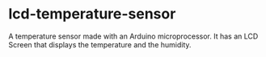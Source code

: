 # lcd-temperature-sensor
A temperature sensor made with an Arduino microprocessor. It has an LCD Screen that displays the temperature and the humidity.
